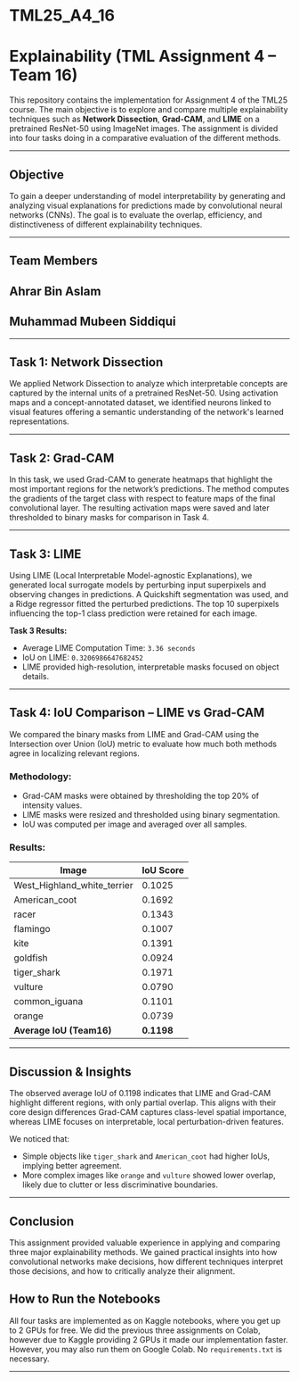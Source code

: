 # TML25_A4_16

# Explainability (TML Assignment 4 – Team 16)

This repository contains the implementation for Assignment 4 of the TML25 course. The main objective is to explore and compare multiple explainability techniques such as **Network Dissection**, **Grad-CAM**, and **LIME** on a pretrained ResNet-50 using ImageNet images. The assignment is divided into four tasks doing in a comparative evaluation of the different methods.

---

## Objective

To gain a deeper understanding of model interpretability by generating and analyzing visual explanations for predictions made by convolutional neural networks (CNNs). The goal is to evaluate the overlap, efficiency, and distinctiveness of different explainability techniques.

---

## Team Members

## Ahrar Bin Aslam
## Muhammad Mubeen Siddiqui


---

## Task 1: Network Dissection

We applied Network Dissection to analyze which interpretable concepts are captured by the internal units of a pretrained ResNet-50. Using activation maps and a concept-annotated dataset, we identified neurons linked to visual features offering a semantic understanding of the network's learned representations.

---

## Task 2: Grad-CAM

In this task, we used Grad-CAM to generate heatmaps that highlight the most important regions for the network’s predictions. The method computes the gradients of the target class with respect to feature maps of the final convolutional layer. The resulting activation maps were saved and later thresholded to binary masks for comparison in Task 4.

---

## Task 3: LIME

Using LIME (Local Interpretable Model-agnostic Explanations), we generated local surrogate models by perturbing input superpixels and observing changes in predictions. A Quickshift segmentation was used, and a Ridge regressor fitted the perturbed predictions. The top 10 superpixels influencing the top-1 class prediction were retained for each image.

**Task 3 Results:**
- Average LIME Computation Time: `3.36 seconds`
- IoU on LIME: `0.3206986647682452`
- LIME provided high-resolution, interpretable masks focused on object details.

---

## Task 4: IoU Comparison – LIME vs Grad-CAM

We compared the binary masks from LIME and Grad-CAM using the Intersection over Union (IoU) metric to evaluate how much both methods agree in localizing relevant regions.

### Methodology:
- Grad-CAM masks were obtained by thresholding the top 20% of intensity values.
- LIME masks were resized and thresholded using binary segmentation.
- IoU was computed per image and averaged over all samples.

### Results:

| Image                        | IoU Score |
|-----------------------------|-----------|
| West_Highland_white_terrier | 0.1025    |
| American_coot               | 0.1692    |
| racer                       | 0.1343    |
| flamingo                    | 0.1007    |
| kite                        | 0.1391    |
| goldfish                    | 0.0924    |
| tiger_shark                 | 0.1971    |
| vulture                     | 0.0790    |
| common_iguana               | 0.1101    |
| orange                      | 0.0739    |
| **Average IoU (Team16)**    | **0.1198** |

---

## Discussion & Insights

The observed average IoU of 0.1198 indicates that LIME and Grad-CAM highlight different regions, with only partial overlap. This aligns with their core design differences Grad-CAM captures class-level spatial importance, whereas LIME focuses on interpretable, local perturbation-driven features.

We noticed that:
- Simple objects like `tiger_shark` and `American_coot` had higher IoUs, implying better agreement.
- More complex images like `orange` and `vulture` showed lower overlap, likely due to clutter or less discriminative boundaries.

---

## Conclusion

This assignment provided valuable experience in applying and comparing three major explainability methods. We gained practical insights into how convolutional networks make decisions, how different techniques interpret those decisions, and how to critically analyze their alignment.

## How to Run the Notebooks

All four tasks are implemented as on Kaggle notebooks, where you get up to 2 GPUs for free. We did the previous three assignments on Colab, however due to Kaggle providing 2 GPUs it made our implementation faster. However, you may also run them on Google Colab. No `requirements.txt` is necessary.

---
